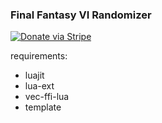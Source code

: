 ### Final Fantasy VI Randomizer

[![Donate via Stripe](https://img.shields.io/badge/Donate-Stripe-green.svg)](https://buy.stripe.com/00gbJZ0OdcNs9zi288)<br>

requirements:
* luajit
* lua-ext
* vec-ffi-lua
* template
